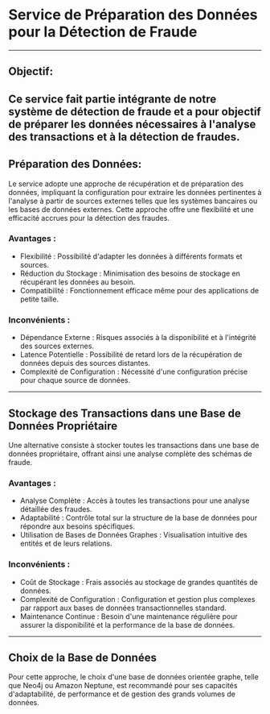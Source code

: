 # Service de Préparation des Données pour la Détection de Fraude

---
## Objectif:

Ce service fait partie intégrante de notre système de détection de fraude et a pour objectif de préparer les données 
nécessaires à l'analyse des transactions et à la détection de fraudes.
---
## Préparation des Données:

Le service adopte une approche de récupération et de préparation des données, impliquant la configuration pour extraire
les données pertinentes à l'analyse à partir de sources externes telles que les systèmes bancaires ou les bases de données
externes. Cette approche offre une flexibilité et une efficacité accrues pour la détection des fraudes.

### Avantages :
- Flexibilité : Possibilité d'adapter les données à différents formats et sources.
- Réduction du Stockage : Minimisation des besoins de stockage en récupérant les données au besoin.
- Compatibilité : Fonctionnement efficace même pour des applications de petite taille.

### Inconvénients :
- Dépendance Externe : Risques associés à la disponibilité et à l'intégrité des sources externes.
- Latence Potentielle : Possibilité de retard lors de la récupération de données depuis des sources distantes.
- Complexité de Configuration : Nécessité d'une configuration précise pour chaque source de données.
---
## Stockage des Transactions dans une Base de Données Propriétaire
Une alternative consiste à stocker toutes les transactions dans une base de données propriétaire, offrant ainsi une analyse complète des schémas de fraude.

### Avantages :

- Analyse Complète : Accès à toutes les transactions pour une analyse détaillée des fraudes.
- Adaptabilité : Contrôle total sur la structure de la base de données pour répondre aux besoins spécifiques.
- Utilisation de Bases de Données Graphes : Visualisation intuitive des entités et de leurs relations.

### Inconvénients :

- Coût de Stockage : Frais associés au stockage de grandes quantités de données.
- Complexité de Configuration : Configuration et gestion plus complexes par rapport aux bases de données transactionnelles standard.
- Maintenance Continue : Besoin d'une maintenance régulière pour assurer la disponibilité et la performance de la base de données.

---
## Choix de la Base de Données

Pour cette approche, le choix d'une base de données orientée graphe, telle que Neo4j ou Amazon Neptune, est recommandé 
pour ses capacités d'adaptabilité, de performance et de gestion des grands volumes de données.